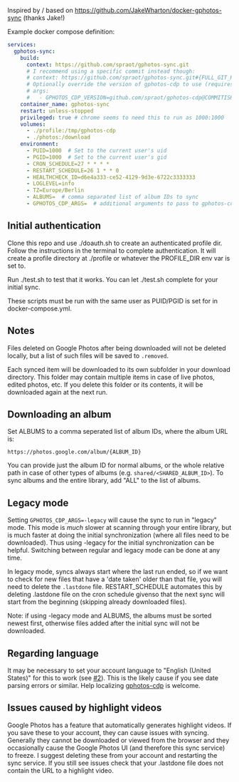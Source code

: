 Inspired by / based on https://github.com/JakeWharton/docker-gphotos-sync (thanks Jake!)

Example docker compose definition:

```yaml
services:
  gphotos-sync:
    build:
      context: https://github.com/spraot/gphotos-sync.git
      # I recommend using a specific commit instead though:
      # context: https://github.com/spraot/gphotos-sync.git#{FULL_GIT_HASH}
      # Optionally override the version of gphotos-cdp to use (requires rebuilding the docker image):
      # args:
      #   - GPHOTOS_CDP_VERSION=github.com/spraot/gphotos-cdp@COMMITISH
    container_name: gphotos-sync
    restart: unless-stopped
    privileged: true # chrome seems to need this to run as 1000:1000
    volumes:
      - ./profile:/tmp/gphotos-cdp
      - ./photos:/download
    environment:
      - PUID=1000  # Set to the current user's uid
      - PGID=1000  # Set to the current user's gid
      - CRON_SCHEDULE=27 * * * *
      - RESTART_SCHEDULE=26 1 * * 0
      - HEALTHCHECK_ID=d6e4a333-ce52-4129-9d3e-6722c3333333
      - LOGLEVEL=info
      - TZ=Europe/Berlin
      - ALBUMS=  # comma separated list of album IDs to sync
      - GPHOTOS_CDP_ARGS=  # additional arguments to pass to gphotos-cdp
```

## Initial authentication

Clone this repo and use ./doauth.sh to create an authenticated profile dir. Follow the instructions in the terminal to complete authentication. It will create a profile directory at ./profile or whatever the PROFILE_DIR env var is set to.

Run ./test.sh to test that it works. You can let ./test.sh complete for your initial sync. 

These scripts must be run with the same user as PUID/PGID is set for in docker-compose.yml.

## Notes 

Files deleted on Google Photos after being downloaded will not be deleted locally, but a list of such files will be saved to `.removed`.

Each synced item will be downloaded to its own subfolder in your download directory. This folder may contain multiple items in case of live photos, edited photos, etc. If you delete this folder or its contents, it will be downloaded again at the next run.

## Downloading an album

Set ALBUMS to a comma seperated list of album IDs, where the album URL is:

```
https://photos.google.com/album/{ALBUM_ID}
```

You can provide just the album ID for normal albums, or the whole relative path in case of other types of albums (e.g. `shared/<SHARED_ALBUM_ID>`). To sync albums and the entire library, add "ALL" to the list of albums.

## Legacy mode

Setting `GPHOTOS_CDP_ARGS=-legacy` will cause the sync to run in "legacy" mode. This mode is *much* slower at scanning through your entire library, but is much faster at doing the initial synchronization (where all files need to be downloaded). Thus using -legacy for the initial synchronization can be helpful. Switching between regular and legacy mode can be done at any time.

In legacy mode, syncs always start where the last run ended, so if we want to check for new files that have a 'date taken' older than that file, you will need to delete the `.lastdone` file. RESTART_SCHEDULE automates this by deleting .lastdone file on the cron schedule givenso that the next sync will start from the beginning (skipping already downloaded files).

Note: if using -legacy mode and ALBUMS, the albums must be sorted newest first, otherwise files added after the initial sync will not be downloaded.

## Regarding language

It may be necessary to set your account language to "English (United States)" for this to work (see [#2](https://github.com/spraot/gphotos-sync/issues/2)). This is the likely cause if you see date parsing errors or similar. Help localizing [gphotos-cdp](https://github.com/spraot/gphotos-cdp/issues/2) is welcome.

## Issues caused by highlight videos

Google Photos has a feature that automatically generates highlight videos. If you save these to your account, they can cause issues with syncing. Generally they cannot be downloaded or viewed from the browser and they occasionally cause the Google Photos UI (and therefore this sync service) to freeze. I suggest deleting these from your account and restarting the sync service. If you still see issues check that your .lastdone file does not contain the URL to a highlight video.
